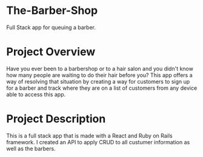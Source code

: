# The-Barber-Shop
Full Stack app for queuing a barber.

# Project Overview 
Have you ever been to a barbershop or to a hair salon and you didn't know how many people are waiting to do their hair before you? This app offers a way of resolving that situation by creating a way for customers to sign up for a barber and track where they are on a list of customers from any device able to access this app. 

# Project Description 
This is a full stack app that is made with a React and Ruby on Rails framework. I created an API to apply CRUD to all custumer information as well as the barbers. 
